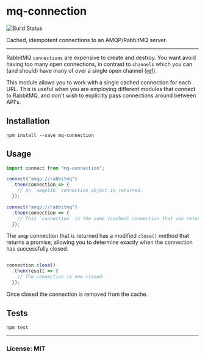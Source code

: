 # mq-connection

![Build Status](https://travis-ci.org/philcockfield/mq-connection.svg)

Cached, idempotent connections to an AMQP/RabbitMQ server.

---
RabbitMQ `connections` are expensive to create and destroy.  You want avoid having too many open connections, in contrast to `channels` which you can (and should) have many of over a single open channel ([ref](http://derickbailey.com/2014/03/26/2-lessons-learned-and-3-resources-for-for-learning-rabbitmq-on-nodejs/)).

This module allows you to work with a single cached connection for each URL.  This is useful when you are employing different modules that connect to RabbitMQ, and don't wish to explicitly pass connections around between API's.


## Installation

    npm install --save mq-connection


## Usage
```js
import connect from "mq-connection";

connect("amqp://rabbitmq")
  .then(connection => {
    // An `amqplib` connection object is returned.
  });

connect("amqp://rabbitmq")
  .then(connection => {
    // This `connection` is the same (cached) connection that was returned above.
  });

```

The `amqp` connection that is returned has a modified `close()` method that returns a promise, allowing you to determine exactly when the connection has successfully closed.


```js

connection.close()
  .then(result => {
    // The connection is now closed.
  });

```

Once closed the connection is removed from the cache.


## Tests

    npm test


---
### License: MIT
